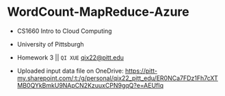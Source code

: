 # WordCount-MapReduce-Azure
* CS1660 Intro to Cloud Computing
* University of Pittsburgh
* Homework 3 || `QI XUE` qix22@pitt.edu

* Uploaded input data file on OneDrive:
  https://pitt-my.sharepoint.com/:t:/g/personal/qix22_pitt_edu/ER0NCa7FDz1Fh7cXTMB0QYkBmkU9NApCN2KzuuxCPN9gqQ?e=AEUfIq
